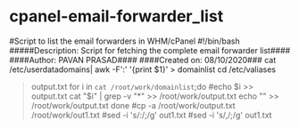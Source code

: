 # cpanel-email-forwarder_list
#Script to list the email forwarders in WHM/cPanel
#!/bin/bash
#####Description: Script for fetching the complete email forwarder list####
####Author: PAVAN PRASAD####
####Created on: 08/10/2020###
cat /etc/userdatadomains| awk -F':' '{print $1}' > domainlist
cd /etc/valiases
>output.txt
for i in `cat /root/work/domainlist`;do
#echo $i >> output.txt
cat "$i" | grep -v "*" >> /root/work/output.txt
echo "" >> /root/work/output.txt
done
#cp -a /root/work/output.txt /root/work/out1.txt
#sed -i 's/:/;/g' out1.txt
#sed -i 's/,/;/g' out1.txt
